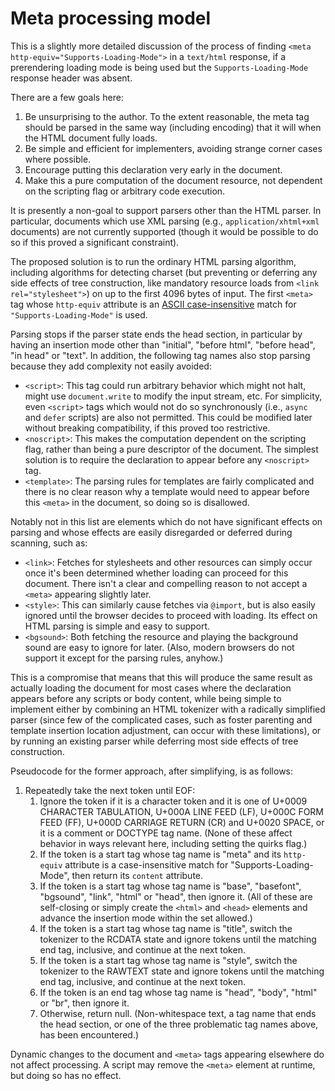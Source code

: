 # Meta processing model

This is a slightly more detailed discussion of the process of finding `<meta http-equiv="Supports-Loading-Mode">` in a `text/html` response, if a prerendering loading mode is being used but the `Supports-Loading-Mode` response header was absent.

There are a few goals here:

1. Be unsurprising to the author. To the extent reasonable, the meta tag should be parsed in the same way (including encoding) that it will when the HTML document fully loads.
1. Be simple and efficient for implementers, avoiding strange corner cases where possible.
1. Encourage putting this declaration very early in the document.
1. Make this a pure computation of the document resource, not dependent on the scripting flag or arbitrary code execution.

It is presently a non-goal to support parsers other than the HTML parser. In particular, documents which use XML parsing (e.g., `application/xhtml+xml` documents) are not currently supported (though it would be possible to do so if this proved a significant constraint).

The proposed solution is to run the ordinary HTML parsing algorithm, including algorithms for detecting charset (but preventing or deferring any side effects of tree construction, like mandatory resource loads from `<link rel="stylesheet">`) on up to the first 4096 bytes of input. The first `<meta>` tag whose `http-equiv` attribute is an [ASCII case-insensitive][ascii-case-insensitive] match for `"Supports-Loading-Mode"` is used.

Parsing stops if the parser state ends the head section, in particular by having an insertion mode other than "initial", "before html", "before head", "in head" or "text". In addition, the following tag names also stop parsing because they add complexity not easily avoided:
* `<script>`: This tag could run arbitrary behavior which might not halt, might use `document.write` to modify the input stream, etc. For simplicity, even `<script>` tags which would not do so synchronously (i.e., `async` and `defer` scripts) are also not permitted. This could be modified later without breaking compatibility, if this proved too restrictive.
* `<noscript>`: This makes the computation dependent on the scripting flag, rather than being a pure descriptor of the document. The simplest solution is to require the declaration to appear before any `<noscript>` tag.
* `<template>`: The parsing rules for templates are fairly complicated and there is no clear reason why a template would need to appear before this `<meta>` in the document, so doing so is disallowed.

Notably not in this list are elements which do not have significant effects on parsing and whose effects are easily disregarded or deferred during scanning, such as:
* `<link>`: Fetches for stylesheets and other resources can simply occur once it's been determined whether loading can proceed for this document. There isn't a clear and compelling reason to not accept a `<meta>` appearing slightly later.
* `<style>`: This can similarly cause fetches via `@import`, but is also easily ignored until the browser decides to proceed with loading. Its effect on HTML parsing is simple and easy to support.
* `<bgsound>`: Both fetching the resource and playing the background sound are easy to ignore for later. (Also, modern browsers do not support it except for the parsing rules, anyhow.)

This is a compromise that means that this will produce the same result as actually loading the document for most cases where the declaration appears before any scripts or body content, while being simple to implement either by combining an HTML tokenizer with a radically simplified parser (since few of the complicated cases, such as foster parenting and template insertion location adjustment, can occur with these limitations), or by running an existing parser while deferring most side effects of tree construction.

Pseudocode for the former approach, after simplifying, is as follows:

1. Repeatedly take the next token until EOF:
    1. Ignore the token if it is a character token and it is one of U+0009 CHARACTER TABULATION, U+000A LINE FEED (LF), U+000C FORM FEED (FF), U+000D CARRIAGE RETURN (CR) and U+0020 SPACE, or it is a comment or DOCTYPE tag name. (None of these affect behavior in ways relevant here, including setting the quirks flag.)
    1. If the token is a start tag whose tag name is "meta" and its `http-equiv` attribute is a case-insensitive match for "Supports-Loading-Mode", then return its `content` attribute.
    1. If the token is a start tag whose tag name is "base", "basefont", "bgsound", "link", "html" or "head", then ignore it. (All of these are self-closing or simply create the `<html>` and `<head>` elements and advance the insertion mode within the set allowed.)
    1. If the token is a start tag whose tag name is "title", switch the tokenizer to the RCDATA state and ignore tokens until the matching end tag, inclusive, and continue at the next token.
    1. If the token is a start tag whose tag name is "style", switch the tokenizer to the RAWTEXT state and ignore tokens until the matching end tag, inclusive, and continue at the next token.
    1. If the token is an end tag whose tag name is "head", "body", "html" or "br", then ignore it.
    1. Otherwise, return null. (Non-whitespace text, a tag name that ends the head section, or one of the three problematic tag names above, has been encountered.)

Dynamic changes to the document and `<meta>` tags appearing elsewhere do not affect processing. A script may remove the `<meta>` element at runtime, but doing so has no effect.

[ascii-case-insensitive]: https://infra.spec.whatwg.org/#ascii-case-insensitive